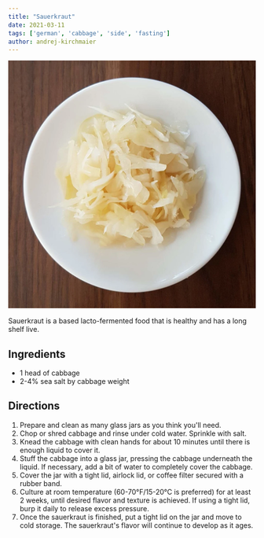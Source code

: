 ```yaml
---
title: "Sauerkraut"
date: 2021-03-11
tags: ['german', 'cabbage', 'side', 'fasting']
author: andrej-kirchmaier
---
```


![Sauerkraut](/recipes/pix/sauerkraut.webp)

Sauerkraut is a based lacto-fermented food that is healthy and has a long shelf live.

## Ingredients

- 1 head of cabbage
- 2-4% sea salt by cabbage weight

## Directions

1. Prepare and clean as many glass jars as you think you'll need.
2. Chop or shred cabbage and rinse under cold water. Sprinkle with salt.
3. Knead the cabbage with clean hands for about 10 minutes until there is enough liquid to cover it.
4. Stuff the cabbage into a glass jar, pressing the cabbage underneath the liquid. If necessary, add a bit of water to completely cover the cabbage.
5. Cover the jar with a tight lid, airlock lid, or coffee filter secured with a rubber band.
6. Culture at room temperature (60-70°F/15-20°C is preferred) for at least 2 weeks, until desired flavor and texture is achieved. If using a tight lid, burp it daily to release excess pressure.
7. Once the sauerkraut is finished, put a tight lid on the jar and move to cold storage. The sauerkraut's flavor will continue to develop as it ages.
